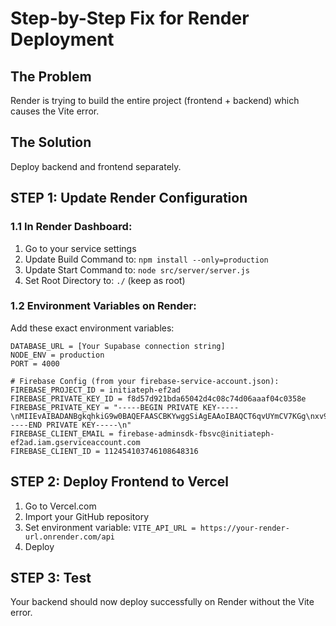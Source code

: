 # Step-by-Step Fix for Render Deployment

## The Problem
Render is trying to build the entire project (frontend + backend) which causes the Vite error.

## The Solution
Deploy backend and frontend separately.

## STEP 1: Update Render Configuration

### 1.1 In Render Dashboard:
1. Go to your service settings
2. Update Build Command to: `npm install --only=production`
3. Update Start Command to: `node src/server/server.js`
4. Set Root Directory to: `./` (keep as root)

### 1.2 Environment Variables on Render:
Add these exact environment variables:

```
DATABASE_URL = [Your Supabase connection string]
NODE_ENV = production
PORT = 4000

# Firebase Config (from your firebase-service-account.json):
FIREBASE_PROJECT_ID = initiateph-ef2ad
FIREBASE_PRIVATE_KEY_ID = f8d57d921bda65042d4c08c74d06aaaf04c0358e
FIREBASE_PRIVATE_KEY = "-----BEGIN PRIVATE KEY-----\nMIIEvAIBADANBgkqhkiG9w0BAQEFAASCBKYwggSiAgEAAoIBAQCT6qvUYmCV7KGg\nxv9PYi2N0Am+6ge7VoOXoSm06T0H9Voqvvn5gMHksywN8kKlVLAEFPi3gVOz/Tir\n+68NO2CHqa+/M+Lay+niGE5TYY3C1sximTCHGD9nSNvnT4/Douxwj5VMfcOZYWZk\n1dt2wPWDdGCW3BvUV0eFgJ6Mhoe2jy2SENZsaUL08sae/F/K3cPH4JMJIFN4fxsR\nUw1NnLZ7W/TtSbchCTk//x4hWGDSW/9qdNnfMKFIMqaVOsCz0VjtH+P2MudMI4+l\n04YDWNGeYDp25oA+kp+IQK+5RKIa4Zw8+7tuEzYBO4W8vcf6Q+61kLcVDgSzoTGl\nhsr6p4jJAgMBAAECggEAG2KftH8QPcGlPPSK0UIuh+pj24ZNryf5zglnBNkH1SDe\nNDrOYhyuCS8I8X4QS7bNrbvKPoNBoXm409KRmsQK/6LxaFdtYS/Ome8BFVvi2JdX\nGMwe2WwqVO9+0yj+R2yzFLXooNRJ8ew//lw/uRFJgzB5L4UJ2/rawYNKF19S4gAB\nFD7obt4UKQ/eIgaMdFz3cReLgFAGtMsJQOCFs6L0Xj3EmYFw4eOd3PNBEGSN30qK\n+3m1sMvcw4CXP8kXWG2PFcDoPNDXm1/ou4YYlQDHFXT1/e07GEFBjOp1UjsQuBGg\nj68lEDjwdSpFFEM5KXRn0/g6FdUvb54DaisHU7X4rwKBgQDC8ND+W4hicYhzXu87\nM9rUFD6GLnkN9J+hru0XbbX/kKvo2bYEy/NDDzozWLFJyOWwXMvhL2cn1LaDGvS+\n+bvLoFy2WPazNE2N2P5NdMM+yqg+GqEI+g+7rR8iYGBCQxuaCnInFpCu/9LNr/tu\nfkKM4r+Bs+H69nEleRVTjnLp3wKBgQDCP0SI4IUpJyPUo8Jxl1RhjyH4GJktYdNB\nz/08X01JCqYyjfgYwlhPvf2Di5HZQMC6d0v3GqkxOQ4tiKJqeHV/Y6eSIkKefSP+\n6+zhexz7i4di3tMp6OzkwnS/39oMNIQCZt5A5k4iviGfPLhyAf2e3/39OXAIf5Sv\n7+xNfqOyVwKBgCl/WA39cC/8mR5uJCEHLdsdoB2yQOS+oUiq0x+8pBSOOHot9jhZ\nLiSlVi9d/weE85gyeNgr3hq1hlCsaVNKGDcFoRbUI1gMl0HN4nyckX+JZn0p8APY\nL4c1GD6aI4OXg4WsGZbGj/Ag10Af6TchO4uALWIv57gjw/xFJUwPM9kjAoGAUUMY\nj86lxo6aPcX4fX7ajSnNAzZ/Nm4bbAfwIAaalXkACFw+M1VyjoGkAhksfd/KAPgR\nbqHXsED3PnNPxwz30sBFBSySBC3EFkxqv/W6LT20+NbRLlJEcHstTmv+k2aQ51RT\nID8pSo3dJ95ZjCRApsgbYRO6y88a9IKYG0fXGcCgYAeTxqzhOg4Bb3zDddorwr9\nU7FcKDCs7uGjqcRNwl4PpR4vo7wAo4GptS09840NDLNdXR5YVsvXKFDv7jmct6uR\ndr5ZpgmMFP4+zqF5VObNIGLpyBScXgHuVCR0KPxUMALgQGClmfhnDecNBn3uahv8\nbj26i/F8FbYSA5+kizdSJw==\n-----END PRIVATE KEY-----\n"
FIREBASE_CLIENT_EMAIL = firebase-adminsdk-fbsvc@initiateph-ef2ad.iam.gserviceaccount.com
FIREBASE_CLIENT_ID = 112454103746108648316
```

## STEP 2: Deploy Frontend to Vercel
1. Go to Vercel.com
2. Import your GitHub repository
3. Set environment variable: `VITE_API_URL = https://your-render-url.onrender.com/api`
4. Deploy

## STEP 3: Test
Your backend should now deploy successfully on Render without the Vite error.
